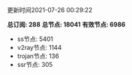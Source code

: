 更新时间2021-07-26 00:29:22

**总订阅: 288**
**总节点: 18041**
**有效节点: 6986**
- ss节点: 5401
- v2ray节点: 1144
- trojan节点: 136
- ssr节点: 305
